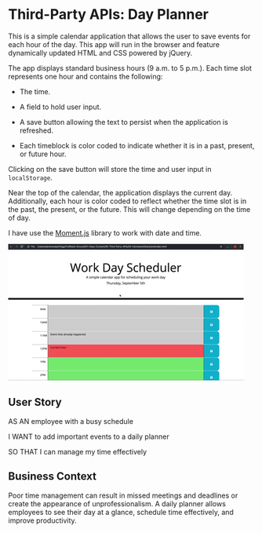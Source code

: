 # Third-Party APIs: Day Planner

This is a simple calendar application that allows the user to save events for each hour of the day. This app will run in the browser and feature dynamically updated HTML and CSS powered by jQuery.

The app displays standard business hours (9 a.m. to 5 p.m.). Each time slot represents one hour and contains the following:

* The time.

* A field to hold user input.

* A save button allowing the text to persist when the application is refreshed.

* Each timeblock is color coded to indicate whether it is in a past, present, or future hour.

Clicking on the save button will store the time and user input in `localStorage`.

Near the top of the calendar, the application displays the current day. Additionally, each hour is color coded to reflect whether the time slot is in the past, the present, or the future. This will change depending on the time of day.

I have use the [Moment.js](https://momentjs.com/) library to work with date and time. 

![day planner demo](./Assets/Third-Party-APIs-demo.gif)

## User Story

AS AN employee with a busy schedule

I WANT to add important events to a daily planner

SO THAT I can manage my time effectively 

## Business Context

Poor time management can result in missed meetings and deadlines or create the appearance of unprofessionalism. A daily planner allows employees to see their day at a glance, schedule time effectively, and improve productivity. 